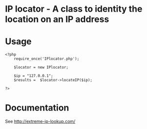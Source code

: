 # IP locator - A class to identity the location on an IP address

# Usage
    <?php
        require_once('IPlocator.php');

        $locator = new IPlocator;

        $ip = "127.0.0.1";
        $results =  $locator->locateIP($ip);

    ?>

# Documentation
See http://extreme-ip-lookup.com/